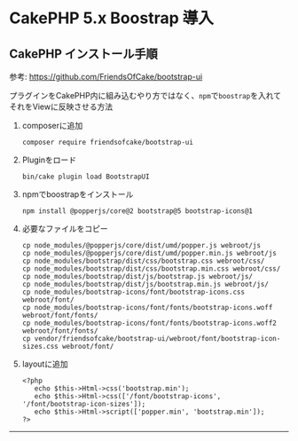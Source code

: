 # CakePHP 5.x Boostrap 導入

## CakePHP インストール手順

参考: https://github.com/FriendsOfCake/bootstrap-ui

プラグインをCakePHP内に組み込むやり方ではなく、`npm`で`boostrap`を入れて
それをViewに反映させる方法

1. composerに追加
    ```
   composer require friendsofcake/bootstrap-ui
   ```
2. Pluginをロード
    ```
   bin/cake plugin load BootstrapUI
   ```
3. npmでboostrapをインストール
    ```
    npm install @popperjs/core@2 bootstrap@5 bootstrap-icons@1
    ```
4. 必要なファイルをコピー
    ```
   cp node_modules/@popperjs/core/dist/umd/popper.js webroot/js
   cp node_modules/@popperjs/core/dist/umd/popper.min.js webroot/js
   cp node_modules/bootstrap/dist/css/bootstrap.css webroot/css/
   cp node_modules/bootstrap/dist/css/bootstrap.min.css webroot/css/
   cp node_modules/bootstrap/dist/js/bootstrap.js webroot/js/
   cp node_modules/bootstrap/dist/js/bootstrap.min.js webroot/js/
   cp node_modules/bootstrap-icons/font/bootstrap-icons.css webroot/font/
   cp node_modules/bootstrap-icons/font/fonts/bootstrap-icons.woff webroot/font/fonts/
   cp node_modules/bootstrap-icons/font/fonts/bootstrap-icons.woff2 webroot/font/fonts/
   cp vendor/friendsofcake/bootstrap-ui/webroot/font/bootstrap-icon-sizes.css webroot/font/
   ```
5. layoutに追加
    ```
   <?php
       echo $this->Html->css('bootstrap.min');
       echo $this->Html->css(['/font/bootstrap-icons', '/font/bootstrap-icon-sizes']);
       echo $this->Html->script(['popper.min', 'bootstrap.min']);
   ?>
   ```
___


